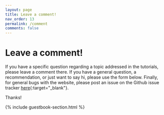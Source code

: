 ```yaml
---
layout: page
title: Leave a comment!
nav_order: 13
permalink: /comment
comments: false
---
```


# Leave a comment!

If you have a specific question regarding a topic addressed in the tutorials, please leave a comment there. If you have a general question, a recommendation, or just want to say hi, please use the form below. Finally, for general bugs with the website, please post an issue on the Github issue tracker [here](https://github.com/jollejolles/pirecorder/issues){:target="_blank"}.

Thanks!

{% include guestbook-section.html %}
